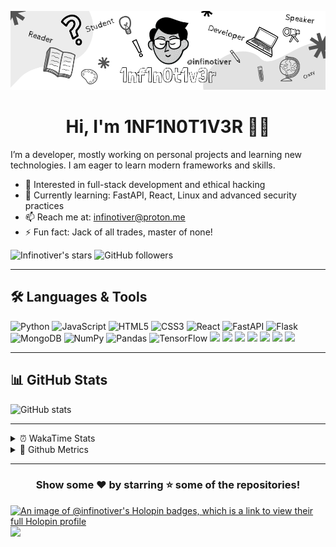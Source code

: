 <p align="center">
  <img src="banner.png" alt="Profile photo" />
   <h1 align="center"> Hi, I'm 1NF1N0T1V3R 👋🏻</h1>
</p>


I’m a developer, mostly working on personal projects and learning new technologies. I am eager to learn modern frameworks and skills.

- 🧐 Interested in full-stack development and ethical hacking
- 🌱 Currently learning: FastAPI, React, Linux and advanced security practices  
- 📫 Reach me at: [infinotiver@proton.me](mailto:infinotiver@proton.me)  
- ⚡ Fun fact: Jack of all trades, master of none!

![Infinotiver's stars](https://img.shields.io/github/stars/infinotiver?style=flat&logo=github&color=%23fff)
![GitHub followers](https://img.shields.io/github/followers/infinotiver?style=flat&logo=github&color=%23fff)

---

## 🛠️ Languages & Tools

<div>

<img src="https://img.shields.io/badge/Python-3776AB?style=flat&logo=python&logoColor=white" alt="Python" height="50" />
<img src="https://img.shields.io/badge/JavaScript-F7DF1E?style=flat&logo=javascript&logoColor=black" alt="JavaScript" height="50" />
<img src="https://img.shields.io/badge/HTML5-E34F26?style=flat&logo=html5&logoColor=white" alt="HTML5" height="50" />
<img src="https://img.shields.io/badge/CSS3-1572B6?style=flat&logo=css3&logoColor=white" alt="CSS3" height="50" />
<img src="https://img.shields.io/badge/React-61DAFB?style=flat&logo=react&logoColor=black" alt="React" height="50" />
<img src="https://img.shields.io/badge/FastAPI-009688?style=flat&logo=fastapi&logoColor=white" alt="FastAPI" height="50" />
<img src="https://img.shields.io/badge/Flask-000000?style=flat&logo=flask&logoColor=white" alt="Flask" height="50" />
<img src="https://img.shields.io/badge/MongoDB-47A248?style=flat&logo=mongodb&logoColor=white" alt="MongoDB" height="50" />
<img src="https://img.shields.io/badge/NumPy-013243?style=flat&logo=numpy&logoColor=white" alt="NumPy" height="50" />
<img src="https://img.shields.io/badge/Pandas-150458?style=flat&logo=pandas&logoColor=white" alt="Pandas" height="50" />
<img src="https://img.shields.io/badge/TensorFlow-FF6F00?style=flat&logo=tensorflow&logoColor=white" alt="TensorFlow" height="50" />
<img src="https://img.shields.io/badge/Git-F05032?style=flat&logo=git&logoColor=white" height="50" />
<img src="https://img.shields.io/badge/Linux-FCC624?style=flat&logo=linux&logoColor=black" height="50" />
<img src="https://img.shields.io/badge/Docker-2496ED?style=flat&logo=docker&logoColor=white" height="50" />
<img src="https://img.shields.io/badge/Visual_Studio_Code-007ACC?style=flat&logo=visual-studio-code&logoColor=white" height="50" />
<img src="https://img.shields.io/badge/Jupyter-F37626?style=flat&logo=jupyter&logoColor=white" height="50" />
<img src="https://img.shields.io/badge/OpenCV-5C3EE8?style=flat&logo=opencv&logoColor=white" height="50" />
<img src="https://img.shields.io/badge/Tailwind_CSS-06B6D4?style=flat&logo=tailwind-css&logoColor=white" height="50" />

</div>

---


## 📊 GitHub Stats

<div>

<img src="https://github-readme-stats.vercel.app/api?username=infinotiver&show_icons=true&theme=dark" alt="GitHub stats"/>

</div>

---

<details>
<summary>⏰ WakaTime Stats</summary>

<!--START_SECTION:waka-->
![Code Time](http://img.shields.io/badge/Code%20Time-1%2C123%20hrs%2025%20mins-blue)

![Lines of code](https://img.shields.io/badge/From%20Hello%20World%20I%27ve%20Written-2.3%20million%20lines%20of%20code-blue)

**I'm an Early 🐤** 

```text
🌞 Morning                369 commits         ⣿⣿⣿⣀⣀⣀⣀⣀⣀⣀⣀⣀⣀⣀⣀⣀⣀⣀⣀⣀⣀⣀⣀⣀⣀   12.14 % 
🌆 Daytime                1488 commits        ⣿⣿⣿⣿⣿⣿⣿⣿⣿⣿⣿⣿⣀⣀⣀⣀⣀⣀⣀⣀⣀⣀⣀⣀⣀   48.95 % 
🌃 Evening                1144 commits        ⣿⣿⣿⣿⣿⣿⣿⣿⣿⣀⣀⣀⣀⣀⣀⣀⣀⣀⣀⣀⣀⣀⣀⣀⣀   37.63 % 
🌙 Night                  39 commits          ⣀⣀⣀⣀⣀⣀⣀⣀⣀⣀⣀⣀⣀⣀⣀⣀⣀⣀⣀⣀⣀⣀⣀⣀⣀   01.28 % 
```
📅 **I'm Most Productive on Tuesday** 

```text
Monday                   447 commits         ⣿⣿⣿⣿⣀⣀⣀⣀⣀⣀⣀⣀⣀⣀⣀⣀⣀⣀⣀⣀⣀⣀⣀⣀⣀   14.70 % 
Tuesday                  639 commits         ⣿⣿⣿⣿⣿⣀⣀⣀⣀⣀⣀⣀⣀⣀⣀⣀⣀⣀⣀⣀⣀⣀⣀⣀⣀   21.02 % 
Wednesday                440 commits         ⣿⣿⣿⣿⣀⣀⣀⣀⣀⣀⣀⣀⣀⣀⣀⣀⣀⣀⣀⣀⣀⣀⣀⣀⣀   14.47 % 
Thursday                 388 commits         ⣿⣿⣿⣀⣀⣀⣀⣀⣀⣀⣀⣀⣀⣀⣀⣀⣀⣀⣀⣀⣀⣀⣀⣀⣀   12.76 % 
Friday                   371 commits         ⣿⣿⣿⣀⣀⣀⣀⣀⣀⣀⣀⣀⣀⣀⣀⣀⣀⣀⣀⣀⣀⣀⣀⣀⣀   12.20 % 
Saturday                 427 commits         ⣿⣿⣿⣿⣀⣀⣀⣀⣀⣀⣀⣀⣀⣀⣀⣀⣀⣀⣀⣀⣀⣀⣀⣀⣀   14.05 % 
Sunday                   328 commits         ⣿⣿⣿⣀⣀⣀⣀⣀⣀⣀⣀⣀⣀⣀⣀⣀⣀⣀⣀⣀⣀⣀⣀⣀⣀   10.79 % 
```


📊 **This Week I Spent My Time On** 

```text
🕑︎ Time Zone: Asia/Kolkata

💬 Programming Languages: 
TypeScript               8 hrs 36 mins       ⣿⣿⣿⣿⣿⣿⣿⣿⣿⣿⣿⣿⣿⣿⣿⣿⣀⣀⣀⣀⣀⣀⣀⣀⣀   65.86 % 
Python                   1 hr 10 mins        ⣿⣿⣀⣀⣀⣀⣀⣀⣀⣀⣀⣀⣀⣀⣀⣀⣀⣀⣀⣀⣀⣀⣀⣀⣀   09.05 % 
HTML                     1 hr 5 mins         ⣿⣿⣀⣀⣀⣀⣀⣀⣀⣀⣀⣀⣀⣀⣀⣀⣀⣀⣀⣀⣀⣀⣀⣀⣀   08.33 % 
Other                    52 mins             ⣿⣿⣀⣀⣀⣀⣀⣀⣀⣀⣀⣀⣀⣀⣀⣀⣀⣀⣀⣀⣀⣀⣀⣀⣀   06.73 % 
Markdown                 48 mins             ⣿⣿⣀⣀⣀⣀⣀⣀⣀⣀⣀⣀⣀⣀⣀⣀⣀⣀⣀⣀⣀⣀⣀⣀⣀   06.22 % 

🔥 Editors: 
VS Code                  10 hrs 15 mins      ⣿⣿⣿⣿⣿⣿⣿⣿⣿⣿⣿⣿⣿⣿⣿⣿⣿⣿⣿⣿⣀⣀⣀⣀⣀   78.51 % 
Firefox                  2 hrs 48 mins       ⣿⣿⣿⣿⣿⣀⣀⣀⣀⣀⣀⣀⣀⣀⣀⣀⣀⣀⣀⣀⣀⣀⣀⣀⣀   21.49 % 

🐱‍💻 Projects: 
mood-board               8 hrs 52 mins       ⣿⣿⣿⣿⣿⣿⣿⣿⣿⣿⣿⣿⣿⣿⣿⣿⣿⣀⣀⣀⣀⣀⣀⣀⣀   67.94 % 
projects_rpi             1 hr 23 mins        ⣿⣿⣿⣀⣀⣀⣀⣀⣀⣀⣀⣀⣀⣀⣀⣀⣀⣀⣀⣀⣀⣀⣀⣀⣀   10.68 % 
mind-sink                36 mins             ⣿⣀⣀⣀⣀⣀⣀⣀⣀⣀⣀⣀⣀⣀⣀⣀⣀⣀⣀⣀⣀⣀⣀⣀⣀   04.62 % 
orpheus                  29 mins             ⣿⣀⣀⣀⣀⣀⣀⣀⣀⣀⣀⣀⣀⣀⣀⣀⣀⣀⣀⣀⣀⣀⣀⣀⣀   03.78 % 
Adafruit_Blinka          27 mins             ⣿⣀⣀⣀⣀⣀⣀⣀⣀⣀⣀⣀⣀⣀⣀⣀⣀⣀⣀⣀⣀⣀⣀⣀⣀   03.47 % 

💻 Operating System: 
Windows                  13 hrs 3 mins       ⣿⣿⣿⣿⣿⣿⣿⣿⣿⣿⣿⣿⣿⣿⣿⣿⣿⣿⣿⣿⣿⣿⣿⣿⣿   100.00 % 
```

**I Mostly Code in Python** 

```text
Python                   11 repos            ⣿⣿⣿⣿⣿⣿⣿⣿⣿⣿⣿⣀⣀⣀⣀⣀⣀⣀⣀⣀⣀⣀⣀⣀⣀   44.00 % 
CSS                      7 repos             ⣿⣿⣿⣿⣿⣿⣿⣀⣀⣀⣀⣀⣀⣀⣀⣀⣀⣀⣀⣀⣀⣀⣀⣀⣀   28.00 % 
JavaScript               3 repos             ⣿⣿⣿⣀⣀⣀⣀⣀⣀⣀⣀⣀⣀⣀⣀⣀⣀⣀⣀⣀⣀⣀⣀⣀⣀   12.00 % 
TypeScript               2 repos             ⣿⣿⣀⣀⣀⣀⣀⣀⣀⣀⣀⣀⣀⣀⣀⣀⣀⣀⣀⣀⣀⣀⣀⣀⣀   08.00 % 
HTML                     1 repo              ⣿⣀⣀⣀⣀⣀⣀⣀⣀⣀⣀⣀⣀⣀⣀⣀⣀⣀⣀⣀⣀⣀⣀⣀⣀   04.00 % 
```



**Timeline**

![Lines of Code chart](https://raw.githubusercontent.com/infinotiver/infinotiver/main/assets/bar_graph.png)


 Last Updated on 26/10/2025 18:49:55 UTC
<!--END_SECTION:waka-->

</details>

<details>
  <summary>🐍 Github Metrics</summary>
  
  ![Metrics](/github-metrics.svg)
  
</details>

---

<div align="center">
  <h3>Show some ❤️ by starring ⭐ some of the repositories!</h3>
</div>

[![An image of @infinotiver's Holopin badges, which is a link to view their full Holopin profile](https://holopin.me/infinotiver)](https://holopin.io/@infinotiver)
![](https://komarev.com/ghpvc/?username=infinotiver&base=1281&style=flat)
